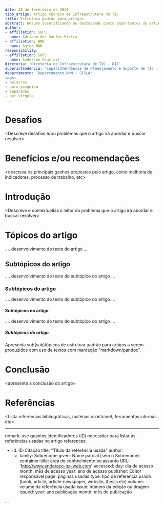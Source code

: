 ```yaml
---
date: 28 de fevereiro de 2014
tipo_artigo: Artigo técnico de Infraestrutura de TIC
title: Estrutura padrão para artigos
abstract: Resumo identificando ou destacando ponto importantes do artigo. Traz o pontencial leitor a se sentir atraído a ler o todo.
author:
- affiliation: SUPS
  name: Adriano dos Santos Vieira
- affiliation: NNN
  name: Autor NNN
responsibility:
- affiliation: SUPS
  name: Anderson Gourlart
diretoria: 'Diretoria de Infraestrutura de TIC - DIT'
superintendencia: 'Superintendência de Planejamento e Suporte de TIC - SUPS'
departamento: 'Departamento NNN - SIGLA'
tags:
- palavras
- para pesquisa
- separadas
- por vírgula
...
```


Desafios
========

<Descreve desafios e/ou problemas que o artigo irá abordar e buscar resolver>

Benefícios e/ou recomendações
=============================

<descreva os principais ganhos propostos pelo artigo, como melhoria de indicadores, processo de trabalho, etc>

Introdução
==========

<Descreve e contextualiza o leitor do problema que o artigo irá abordar e buscar resolver>

Tópicos do artigo
=================

…. desenvolvimento do texto do artigo …

Subtópicos do artigo
--------------------

…. desenvolvimento do texto do subtópico do artigo …

### Subtópicos do artigo ###

…. desenvolvimento do texto do subtópico do artigo …

#### Subtópicos do artigo ####

…. desenvolvimento do texto do subtópico do artigo …

##### Subtópicos do artigo #####


Apresenta sub(sub)tópicos de estrutura padrão para artigos a serem produzidos com uso de textos com marcação “markdown/pandoc”.

Conclusão
=========

<apresente a conclusão do artigo>

Referências
===========

<Lista referências bibliográficas, matérias na intranet, ferramentas internas etc>

---
remark: use quantos identificadores (ID) necessitar para listar as referências usadas no artigo
references:
- id: ID-Citação
  title: "Título da referência usada"
  author:
  - family: Sobrenome
    given: Nome parcial (sem o Sobrenome)
  container-title: area de conhecimento ou assunto
  URL: 'http://www.endereço-na-web.com'
  accessed:
    day: dia de acesso
    month: mês de acesso
    year: ano de acesso
  publisher: Editor responsável
  page: páginas usadas
  type: tipo de referencia usada (book, article, article-newspaper, website, thesis etc)
  volume: volume da referência usada
  issue: número da edição ou tiragem
  issued:
    year: ano publicação
    month: mês de publicação

...
